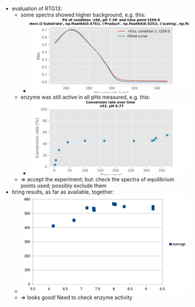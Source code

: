 - evaluation of RTG13:
	- some spectra showed higher background, e.g. this:
		- ![fit_cond_1_t_259.0.svg](../assets/fit_cond_1_t_259.0_1727874897802_0.svg)
	- enzyme was still active in all pHs measured, e.g. this:
		- ![01_Conversion_rates_cond_3_Substrate.svg](../assets/01_Conversion_rates_cond_3_Substrate_1727874877857_0.svg)
	- => accept the experiment; but: check the spectra of equilibrium points used; possibly exclude them
- bring results, as far as available, together:
	- ![image.png](../assets/image_1727875943224_0.png)
	- => looks good! Need to check enzyme activity
